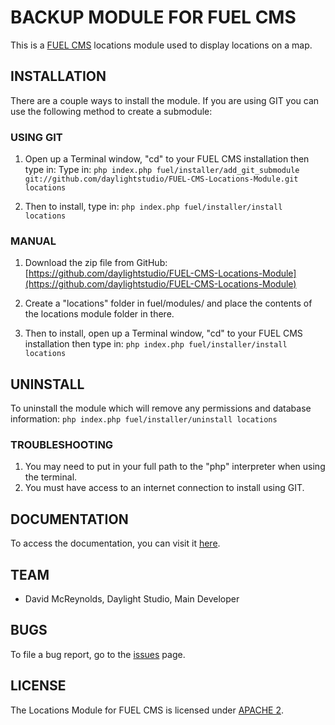 # BACKUP MODULE FOR FUEL CMS
This is a [FUEL CMS](http://www.getfuelcms.com) locations module used to display locations on a map.

## INSTALLATION
There are a couple ways to install the module. If you are using GIT you can use the following method
to create a submodule:

### USING GIT
1. Open up a Terminal window, "cd" to your FUEL CMS installation then type in: 
Type in:
``php index.php fuel/installer/add_git_submodule git://github.com/daylightstudio/FUEL-CMS-Locations-Module.git locations``

2. Then to install, type in:
``php index.php fuel/installer/install locations``


### MANUAL
1. Download the zip file from GitHub:
[https://github.com/daylightstudio/FUEL-CMS-Locations-Module](https://github.com/daylightstudio/FUEL-CMS-Locations-Module)

2. Create a "locations" folder in fuel/modules/ and place the contents of the locations module folder in there.

3. Then to install, open up a Terminal window, "cd" to your FUEL CMS installation then type in:
``php index.php fuel/installer/install locations``

## UNINSTALL

To uninstall the module which will remove any permissions and database information:
``php index.php fuel/installer/uninstall locations``

### TROUBLESHOOTING
1. You may need to put in your full path to the "php" interpreter when using the terminal.
2. You must have access to an internet connection to install using GIT.


## DOCUMENTATION
To access the documentation, you can visit it [here](http://docs.getfuelcms.com/modules/locations).

## TEAM
* David McReynolds, Daylight Studio, Main Developer

## BUGS
To file a bug report, go to the [issues](https://github.com/daylightstudio/FUEL-CMS-Locations-Module/issues) page.

## LICENSE
The Locations Module for FUEL CMS is licensed under [APACHE 2](http://www.apache.org/licenses/LICENSE-2.0).